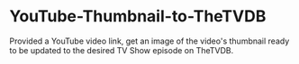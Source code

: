 # YouTube-Thumbnail-to-TheTVDB
Provided a YouTube video link, get an image of the video's thumbnail ready to be updated to the desired TV Show episode on TheTVDB.
